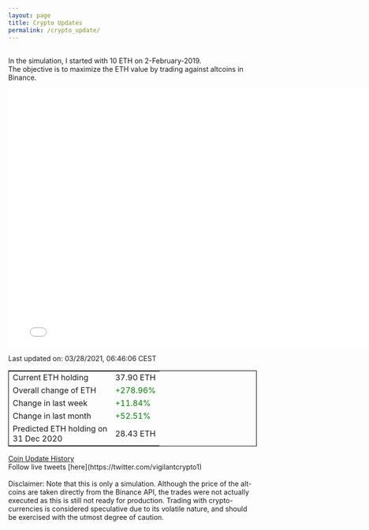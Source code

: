```yaml
---
layout: page
title: Crypto Updates
permalink: /crypto_update/
---
```

<!-- Global site tag (gtag.js) - Google Analytics -->
<script async src="https://www.googletagmanager.com/gtag/js?id=UA-103831149-5"></script>
<script>
  window.dataLayer = window.dataLayer || [];
  function gtag(){dataLayer.push(arguments);}
  gtag('js', new Date());

  gtag('config', 'UA-103831149-5');
</script>
<br>In the simulation, I started with 10 ETH on 2-February-2019.<br>The objective is to maximize the ETH value by trading against altcoins 
in Binance.

<iframe width="775" height="525" frameborder="0" scrolling="no" src="//plotly.com/~vikramaditya91/109.embed"></iframe>

Last updated on: 03/28/2021, 06:46:06 CEST 
<table style="border:1px solid black;margin-left:auto;margin-right:auto;">
	<tbody>
	<tr>
		<td>Current ETH holding</td>
		<td>     37.90 ETH</td>
	</tr>
	<tr>
		<td>Overall change of ETH</td>
		<td><font color="green">+278.96%</font></td>
	</tr>
	<tr>
		<td>Change in last week</td>
		<td><font color="green">+11.84%</font></td>
	</tr>
	<tr>
		<td>Change in last month</td>
		<td><font color="green">+52.51%</font></td>
	</tr>
    <tr>
		<td>Predicted ETH holding on<br>31 Dec 2020</td>
		<td>     28.43 ETH</td>
	</tr>
	</tbody>
</table>
<a href="{{ site.baseurl }}/crypto_history">Coin Update History</a>
<br>
Follow live tweets [here](https://twitter.com/vigilantcrypto1)
<br>
<br>
Disclaimer:
Note that this is only a simulation. Although the price of the alt-coins are taken directly from the Binance API, the trades were not actually executed as this is still not ready for production.
Trading with crypto-currencies is considered speculative due to its volatile nature, and should be exercised with the utmost degree of caution.